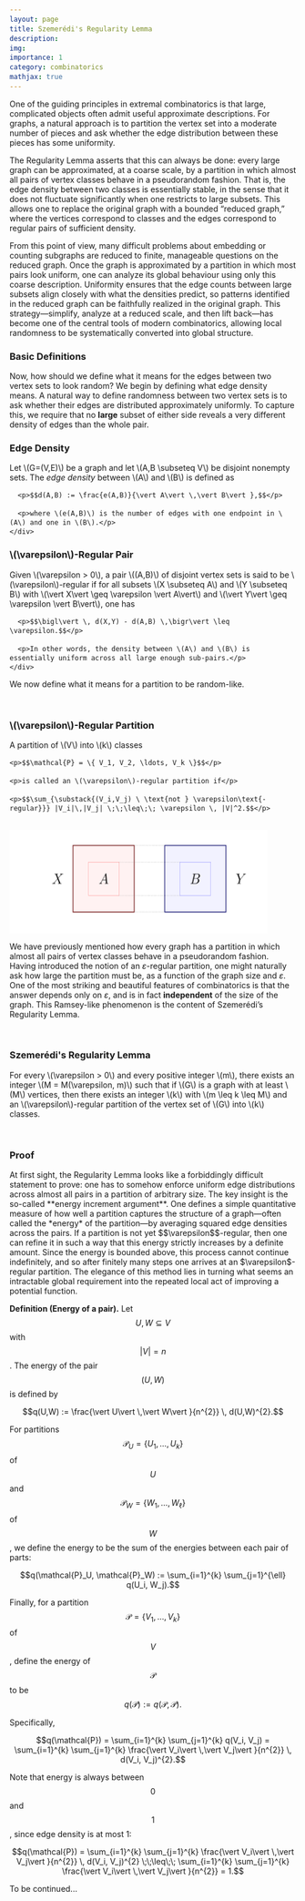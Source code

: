 ```yaml
---
layout: page
title: Szemerédi's Regularity Lemma
description: 
img: 
importance: 1
category: combinatorics
mathjax: true
---
```

<script async src="https://www.googletagmanager.com/gtag/js?id=G-0823RLC0T3"></script>
<script>
  window.dataLayer = window.dataLayer ||  [];
  function gtag(){dataLayer.push(arguments);}
  gtag('js', new Date());

  gtag('config', 'G-0823RLC0T3');
</script>

One of the guiding principles in extremal combinatorics is that large, complicated objects often admit useful approximate descriptions. For graphs, a natural approach is to partition the vertex set into a moderate number of pieces and ask whether the edge distribution between these pieces has some uniformity. 

The Regularity Lemma asserts that this can always be done: every large graph can be approximated, at a coarse scale, by a partition in which almost all pairs of vertex classes behave in a pseudorandom fashion. That is, the edge density between two classes is essentially stable, in the sense that it does not fluctuate significantly when one restricts to large subsets. This allows one to replace the original graph with a bounded “reduced graph,” where the vertices correspond to classes and the edges correspond to regular pairs of sufficient density.

From this point of view, many difficult problems about embedding or counting subgraphs are reduced to finite, manageable questions on the reduced graph. Once the graph is approximated by a partition in which most pairs look uniform, one can analyze its global behaviour using only this coarse description. Uniformity ensures that the edge counts between large subsets align closely with what the densities predict, so patterns identified in the reduced graph can be faithfully realized in the original graph. This strategy—simplify, analyze at a reduced scale, and then lift back—has become one of the central tools of modern combinatorics, allowing local randomness to be systematically converted into global structure.

<h3>Basic Definitions</h3>

Now, how should we define what it means for the edges between two vertex sets to look random? We begin by defining what edge density means. A natural way to define randomness between two vertex sets is to ask whether their edges are distributed approximately uniformly. To capture this, we require that no **large** subset of either side reveals a very different density of edges than the whole pair.

<div class="cv">
  <div class="card mt-3 p-3">
    <h3 class="card-title font-weight-medium">Edge Density</h3>
    <div class="card-text">
      <p>Let \(G=(V,E)\) be a graph and let \(A,B \subseteq V\) be disjoint nonempty sets. The <em>edge density</em> between \(A\) and \(B\) is defined as</p>
      
      <p>$$d(A,B) := \frac{e(A,B)}{\vert A\vert \,\vert B\vert },$$</p>
      
      <p>where \(e(A,B)\) is the number of edges with one endpoint in \(A\) and one in \(B\).</p>
    </div>
  </div>
  
  <div class="card mt-3 p-3">
    <h3 class="card-title font-weight-medium">\(\varepsilon\)-Regular Pair</h3>
    <div class="card-text">
      <p>Given \(\varepsilon > 0\), a pair \((A,B)\) of disjoint vertex sets is said to be \(\varepsilon\)-regular if for all subsets \(X \subseteq A\) and \(Y \subseteq B\) with \(\vert X\vert \geq \varepsilon \vert A\vert\) and \(\vert Y\vert \geq \varepsilon \vert B\vert\), one has</p>
      
      <p>$$\bigl\vert \, d(X,Y) - d(A,B) \,\bigr\vert \leq \varepsilon.$$</p>
      
      <p>In other words, the density between \(A\) and \(B\) is essentially uniform across all large enough sub-pairs.</p>
    </div>
  </div>
</div>

We now define what it means for a partition to be random-like.

<br>
<div class="card mt-3 p-3">
  <h3 class="card-title font-weight-medium">\(\varepsilon\)-Regular Partition</h3>
  <div class="card-text">
    <p>A partition of \(V\) into \(k\) classes</p>
    
    <p>$$\mathcal{P} = \{ V_1, V_2, \ldots, V_k \}$$</p>
    
    <p>is called an \(\varepsilon\)-regular partition if</p>
    
    <p>$$\sum_{\substack{(V_i,V_j) \ \text{not } \varepsilon\text{-regular}}} |V_i|\,|V_j| \;\;\leq\;\; \varepsilon \, |V|^2.$$</p>
  </div>
</div>
<br>

<figure style="max-width: 90%; margin: 0; text-align: center;">
  <img src="/assets/img/epsilon_regular_partition.png" 
       alt="Epsilon Regular Partition" 
       style="max-width: 100%; height: auto; display: block; margin: 0 auto;">
</figure>

We have previously mentioned how every graph has a partition in which almost all pairs of vertex classes behave in a pseudorandom fashion. Having introduced the notion of an $\varepsilon$-regular partition, one might naturally ask how large the partition must be, as a function of the graph size and $\varepsilon$. One of the most striking and beautiful features of combinatorics is that the answer depends only on $\varepsilon$, and is in fact **independent** of the size of the graph. This Ramsey-like phenomenon is the content of Szemerédi’s Regularity Lemma.

<br>
<div class="card mt-3 p-3">
  <h3 class="card-title font-weight-medium">Szemerédi's Regularity Lemma</h3>
  <div class="card-text">
    <p>For every \(\varepsilon > 0\) and every positive integer \(m\), there exists an integer \(M = M(\varepsilon, m)\) such that if \(G\) is a graph with at least \(M\) vertices, then there exists an integer \(k\) with \(m \leq k \leq M\) and an \(\varepsilon\)-regular partition of the vertex set of \(G\) into \(k\) classes.</p>
  </div>
</div>  
<br>

<h3>Proof</h3>
At first sight, the Regularity Lemma looks like a forbiddingly difficult statement to prove: one has to somehow enforce uniform edge distributions across almost all pairs in a partition of arbitrary size. The key insight is the so-called **energy increment argument**. One defines a simple quantitative measure of how well a partition captures the structure of a graph—often called the *energy* of the partition—by averaging squared edge densities across the pairs. If a partition is not yet $$\varepsilon$$-regular, then one can refine it in such a way that this energy strictly increases by a definite amount. Since the energy is bounded above, this process cannot continue indefinitely, and so after finitely many steps one arrives at an $\varepsilon$-regular partition. The elegance of this method lies in turning what seems an intractable global requirement into the repeated local act of improving a potential function.  

**Definition (Energy of a pair).**  Let $$U, W \subseteq V$$ with $$\vert V\vert  = n$$. The energy of the pair $$(U,W)$$ is defined by  

$$q(U,W) := \frac{\vert U\vert \,\vert W\vert }{n^{2}} \, d(U,W)^{2}.$$

For partitions  $$\mathcal{P}_U = \{ U_1, \ldots, U_k \}$$ of $$U$$ and $$\mathcal{P}_W = \{ W_1, \ldots, W_\ell \}$$ of $$W$$, we define the energy to be the sum of the energies between each pair of parts:  

$$q(\mathcal{P}_U, \mathcal{P}_W) := \sum_{i=1}^{k} \sum_{j=1}^{\ell} q(U_i, W_j).$$

Finally, for a partition  $$\mathcal{P} = \{ V_1, \ldots, V_k \}$$ of $$V$$, define the energy of $$\mathcal{P}$$ to be $$q(\mathcal{P}) := q(\mathcal{P}, \mathcal{P}).$$

Specifically,  

$$q(\mathcal{P}) = \sum_{i=1}^{k} \sum_{j=1}^{k} q(V_i, V_j) = \sum_{i=1}^{k} \sum_{j=1}^{k} \frac{\vert V_i\vert \,\vert V_j\vert }{n^{2}} \, d(V_i, V_j)^{2}.$$

Note that energy is always between $$0$$ and $$1$$, since edge density is at most $1$:  

$$q(\mathcal{P}) = \sum_{i=1}^{k} \sum_{j=1}^{k} \frac{\vert V_i\vert \,\vert V_j\vert }{n^{2}} \, d(V_i, V_j)^{2} \;\;\leq\;\; \sum_{i=1}^{k} \sum_{j=1}^{k} \frac{\vert V_i\vert \,\vert V_j\vert }{n^{2}} = 1.$$

To be continued...